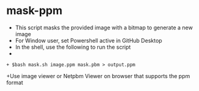 # mask-ppm
+ This script masks the provided image with a bitmap to generate a new image
+ For Window user, set Powershell active in GitHub Desktop
+ In the shell, use the following to run the script
+
```
+ $bash mask.sh image.ppm mask.pbm > output.ppm
```
+Use image viewer or Netpbm Viewer on browser that supports the ppm format
